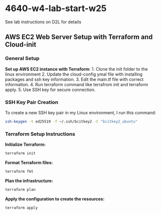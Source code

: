 # 4640-w4-lab-start-w25
See lab instructions on D2L for details

## AWS EC2 Web Server Setup with Terraform and Cloud-init

### General Setup

**Set up AWS EC2 instance with Terraform**:
    1. Clone the init folder to the linux environment
    2. Update the cloud-config ymal file with installing packages and ssh key information.
    3. Edit the main.tf file with correct information.
    4. Run terraform command like terrafrom init and terraform apply.
    5. Use SSH key for secure connection.

### SSH Key Pair Creation

To create a new SSH key pair in my Linux environment, I run this command:

```bash
ssh-keygen -t ed25519 -f ~/.ssh/bcitkey2 -C "bcitkey2_ubuntu"
```

### Terraform Setup Instructions



**Initialize Terraform:**

```bash
terraform init
```
**Format Terraform files:**
```bash
terraform fmt
```
**Plan the infrastructure:**
```bash
terraform plan
```
**Apply the configuration to create the resources:**
```bash
terraform apply
```